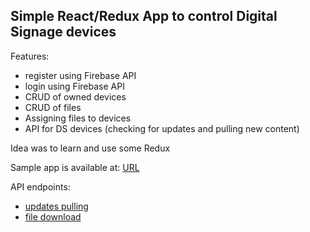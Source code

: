 ## Simple React/Redux App to control Digital Signage devices

Features:
- register using Firebase API
- login using Firebase API
- CRUD of owned devices
- CRUD of files
- Assigning files to devices
- API for DS devices (checking for updates and pulling new content)

Idea was to learn and use some Redux

Sample app is available at: [URL](firebase.storage/mini-ds.appspot.com)

API endpoints:
 - [updates pulling](https://us-central1-mini-ds.cloudfunctions.net/isUpdated)
 - [file download](https://us-central1-mini-ds.cloudfunctions.net/getFile)

